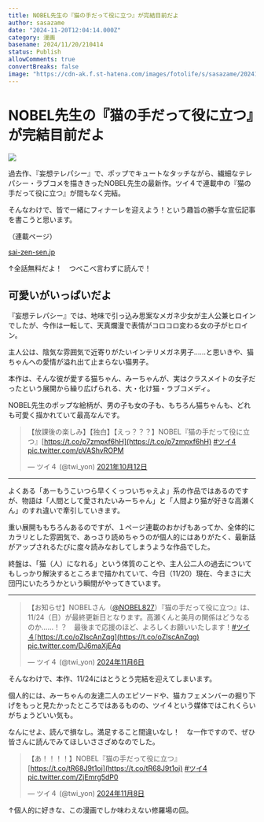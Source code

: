 ```yaml
---
title: NOBEL先生の『猫の手だって役に立つ』が完結目前だよ
author: sasazame
date: "2024-11-20T12:04:14.000Z"
category: 漫画
basename: 2024/11/20/210414
status: Publish
allowComments: true
convertBreaks: false
image: "https://cdn-ak.f.st-hatena.com/images/fotolife/s/sasazame/20241120/20241120203440.png"
---
```

# NOBEL先生の『猫の手だって役に立つ』が完結目前だよ

![](https://cdn-ak.f.st-hatena.com/images/fotolife/s/sasazame/20241120/20241120203440.png)

過去作、『妄想テレパシー』で、ポップでキュートなタッチながら、繊細なテレパシー・ラブコメを描ききったNOBEL先生の最新作。ツイ４で連載中の『猫の手だって役に立つ』が間もなく完結。

そんなわけで、皆で一緒にフィナーレを迎えよう！という趣旨の勝手な宣伝記事を書こうと思います。

<!-- Extended Body -->

（連載ページ）

[sai-zen-sen.jp](https://sai-zen-sen.jp/comics/twi4/nekonote/)

↑全話無料だよ！　つべこべ言わずに読んで！

## 可愛いがいっぱいだよ

『妄想テレパシー』では、地味で引っ込み思案なメガネ少女が主人公兼ヒロインでしたが、今作は一転して、天真爛漫で表情がコロコロ変わる女の子がヒロイン。

主人公は、陰気な雰囲気で近寄りがたいインテリメガネ男子……と思いきや、猫ちゃんへの愛情が溢れ出て止まらない猫男子。

本作は、そんな彼が愛する猫ちゃん、みーちゃんが、実はクラスメイトの女子だったという展開から繰り広げられる、大・化け猫・ラブコメディ。

NOBEL先生のポップな絵柄が、男の子も女の子も、もちろん猫ちゃんも、どれも可愛く描かれていて最高なんです。

> 【放課後の楽しみ】【独白】【えっ？？？】NOBEL『猫の手だって役に立つ』[https://t.co/p7zmpxf6hH](https://t.co/p7zmpxf6hH) [#ツイ4](https://twitter.com/hashtag/%E3%83%84%E3%82%A44?src=hash&ref_src=twsrc%5Etfw) [pic.twitter.com/pVAShvROPM](https://t.co/pVAShvROPM)
> 
> — ツイ４ (@twi\_yon) [2021年10月12日](https://twitter.com/twi_yon/status/1447804360659030017?ref_src=twsrc%5Etfw)

* * *

よくある「あーもうこいつら早くくっついちゃえよ」系の作品ではあるのですが、物語は「人間として愛されたいみーちゃん」と「人間より猫が好きな高瀬くん」のすれ違いで牽引していきます。

重い展開ももちろんあるのですが、１ページ連載のおかげもあってか、全体的にカラリとした雰囲気で、あっさり読めちゃうのが個人的にはありがたく、最新話がアップされるたびに度々読みなおしてしまうような作品でした。

終盤は、「猫（人）になれる」という体質のことや、主人公二人の過去についてもしっかり解決するところまで描かれていて、今日（11/20）現在、今まさに大団円にいたろうかという瞬間がやってきています。

* * *

> 【お知らせ】NOBELさん（[@NOBEL827](https://twitter.com/NOBEL827?ref_src=twsrc%5Etfw)）『猫の手だって役に立つ』は、 11/24（日）が最終更新日となります。高瀬くんと美月の関係はどうなるのか……！？　最後まで応援のほど、よろしくお願いいたします！[#ツイ４](https://twitter.com/hashtag/%E3%83%84%E3%82%A4%EF%BC%94?src=hash&ref_src=twsrc%5Etfw)[https://t.co/oZIscAnZqg](https://t.co/oZIscAnZqg) [pic.twitter.com/DJ6maXjEAq](https://t.co/DJ6maXjEAq)
> 
> — ツイ４ (@twi\_yon) [2024年11月6日](https://twitter.com/twi_yon/status/1854038511818580105?ref_src=twsrc%5Etfw)

そんなわけで、本作、11/24にはとうとう完結を迎えてしまいます。

個人的には、みーちゃんの友達二人のエピソードや、猫カフェメンバーの掘り下げをもっと見たかったところではあるものの、ツイ４という媒体ではこれくらいがちょうどいい気も。

なんにせよ、読んで損なし。満足すること間違いなし！　な一作ですので、ぜひ皆さんに読んでみてほしいささざめなのでした。

> 【あ！！！！】NOBEL『猫の手だって役に立つ』 [https://t.co/tR68J9t1oi](https://t.co/tR68J9t1oi) [#ツイ4](https://twitter.com/hashtag/%E3%83%84%E3%82%A44?src=hash&ref_src=twsrc%5Etfw) [pic.twitter.com/ZjEmrg5dP0](https://t.co/ZjEmrg5dP0)
> 
> — ツイ４ (@twi\_yon) [2024年11月8日](https://twitter.com/twi_yon/status/1854765813443776811?ref_src=twsrc%5Etfw)

↑個人的に好きな、この漫画でしか味わえない修羅場の回。